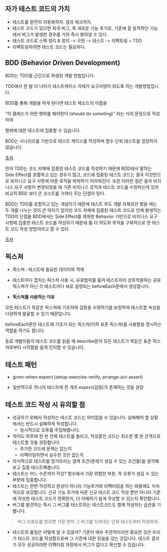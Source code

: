 ## 자가 테스트 코드의 가치
- 테스트를 완전히 자동화하자. 결과 체크까지.
- 테스트 코드가 있으면 회귀 버그, 즉 새로운 기능 추가로, 기존에 잘 동작하던 기능에서 버그가 발생한 경우를 거의 즉시 찾아낼 수 있다.
- 테스트 코드로 스펙 정리 & 정의 -> 구현 -> 테스트 -> 리팩토링 = TDD
- 리팩토링하려면 테스트 코드는 필요하다.

## BDD (Behavior Driven Development)

BDD는 TDD를 근간으로 파생된 개발 방법입니다.

TDD에서 한 발 더 나아가 테스트케이스 자체가 요구사양이 되도록 하는 개발방법입니다.

 

BDD를 통해 개발을 하게 된다면 테스트 메소드의 이름을 

"이 클래스가 어떤 행위를 해야한다 (should do someting)" 라는 식의 문장으로 작성하여 

행위에 대한 테스트에 집중할 수 있습니다.



BDD는 시나리오를 기반으로 테스트 케이스를 작성하며 함수 단위 테스트를 권장하지 않습니다.

[출처](https://beomseok95.tistory.com/293)

먼저 TDD는 코드 자체에 집중한 테스트 코드를 작성하기 때문에 BDD에서 말하는 Side Effect를 포함하고 있는 경우가 많고, 코드에 집중된 테스트 코드는 결국 이것만으로 비지니스 요구 사항에 따른 로직을 파악하기 어려워진다. 또한 이러한 점은 결국 비지니스 요구 사항이 변경되었을 때 기존 비지니스 로직과 테스트 코드를 수정하는데 있어 비교적 BDD 보다 큰 코스트를 가져다 주는 단점이 된다.

 

BDD는 TDD를 포함하고 있는 개념이기 때문에 테스트 주도 개발 자체로만 봤을 때는 두 개를 나누는 것이 큰 의미가 없지만 코드 자체에 집중된 테스트 코드로 인해 발생하는 TDD의 단점을 BDD에서는 Side Effect를 제외한 Behavior 기반으로 비지니스 요구 사항에 집중한 테스트 코드를 작성하기 때문에 좀 더 의도와 목적을 구체적으로 한 테스트 코드 작성 방법이라고 할 수 있다.

[출처](https://yorr.tistory.com/26)

## 픽스쳐

- 픽스쳐 : 테스트에 필요한 데이터와 객체

- 테스트마다 겹치는 픽스쳐 사용 시, 유효범위를 옮겨 테스트끼리 상호작용하는 공유 픽스쳐가 아닌 각 테스트마다 새로 설정되는 beforeEach문에서 생성합니다.

- **픽스쳐를 사용하는 이유**

모든 테스트가 똑같은 픽스쳐에 기초하여 검증을 수행하기를 보장하여 테스트할 속성을 다양하게 발굴할 수 있기 때문입니다. 

beforeEach문은 테스트에 기초가 되는 픽스쳐(이하 표준 픽스쳐)를 사용함을 명시하는 역할을 하기도 합니다. 

동료 개발자들이 테스트 코드를 읽을 때 describe문의 모든 테스트가 똑같은 표준 픽스쳐로부터 시작함을 쉽게 인지할 수 있습니다.



## 테스트 패턴

- given-when-expect (setup-exercise-verify, arrange-act-assert)

- 일반적으로 하나의 테스트에 한 개의 expect(검증)가 존재하는 것을 권장



## 테스트 코드 작성 시 유의할 점

- 성공하기 위해서 작성하는 테스트 코드는 의미없을 수 있습니다. 실패해야 할 상황에서는 반드시 실패하게 작성합니다.
  - 일시적으로 오류를 주입해봅니다.
- 적어도 하루에 한 번 전체 테스트를 돌리고, 작성중인 코드는 최소한 몇 분 간격으로 테스트할 것을 권장합니다.
  - 추가한 코드에 문제는 없는지
  - 리팩터링하면서 실수한 것은 없는지
- 의식적으로 테스트를 망가뜨리는 경계 조건(문제가 생길 수 있는 조건들)을 생각해보고 집중 테스트해봅니다.
- 테스트는 어느 수준까지 작성? 함수에서 가장 위험한 부분, 즉 오류가 생길 수 있는 부분에 집중합니다.
- 테스트는 한번 작성하고 완성이 아니라 기능추가와 리팩터링을 하는 와중에도 지속적으로 보강합니다. 
  신규 기능 추가에 따른 신규 테스트 코드 작성 뿐만 아니라 기존에 작성한 테스트 코드가 명확한지, 더 이해하기 쉽게 작성할 수 있는지 확인합니다.
- 버그를 발견하는 즉시 그 버그를 테스트하는 테스트코드도 함께 작성하는 습관을 기릅니다.

> 버그 리포트를 받으면 가장 먼저 그 버그를 드러내는 단위 테스트부터 작성하자.

- 테스트의 품질은 어떻게 알 수 있을까? 기준이 매우 주관적이지만 중요한 것은 우리가 테스트 코드를 작성함으로써 그 기준에 대한 믿음을 갖는 것입니다.
  테스트 결과가 모두 성공이라면 리팩터링 과정에서 버그가 없다고 확신할 수 있습니다.

